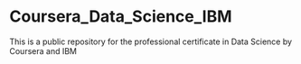 # Coursera_Data_Science_IBM
This is a public repository for the professional certificate in Data Science by Coursera and IBM
